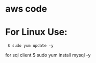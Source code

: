 # aws code

# For Linux Use:
     $ sudo yum update -y
for sql client
     $ sudo yum install mysql -y
     
     
     


